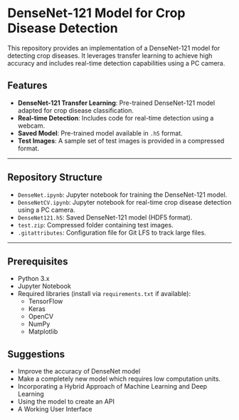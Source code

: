 # DenseNet-121 Model for Crop Disease Detection

This repository provides an implementation of a DenseNet-121 model for detecting crop diseases. It leverages transfer learning to achieve high accuracy and includes real-time detection capabilities using a PC camera.

## Features
- **DenseNet-121 Transfer Learning**: Pre-trained DenseNet-121 model adapted for crop disease classification.
- **Real-time Detection**: Includes code for real-time detection using a webcam.
- **Saved Model**: Pre-trained model available in `.h5` format.
- **Test Images**: A sample set of test images is provided in a compressed format.

---

## Repository Structure
- `DenseNet.ipynb`: Jupyter notebook for training the DenseNet-121 model.
- `DenseNetCV.ipynb`: Jupyter notebook for real-time crop disease detection using a PC camera.
- `DenseNet121.h5`: Saved DenseNet-121 model (HDF5 format).
- `test.zip`: Compressed folder containing test images.
- `.gitattributes`: Configuration file for Git LFS to track large files.

---

## Prerequisites
- Python 3.x
- Jupyter Notebook
- Required libraries (install via `requirements.txt` if available):
  - TensorFlow
  - Keras
  - OpenCV
  - NumPy
  - Matplotlib

## Suggestions 
 - Improve the accuracy of DenseNet model
 - Make a completely new model which requires low computation units.
 - Incorporating a Hybrid Approach of Machine Learning and Deep Learning
 - Using the model to create an API
 - A Working User Interface
